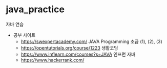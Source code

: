 # java_practice
자바 연습
* 공부 사이트
  * https://swexpertacademy.com/ JAVA Programming 초급 (1), (2), (3)
  * https://opentutorials.org/course/1223 생활코딩
  * https://www.inflearn.com/courses?s=JAVA 인프런 자바
  * https://www.hackerrank.com/ 
